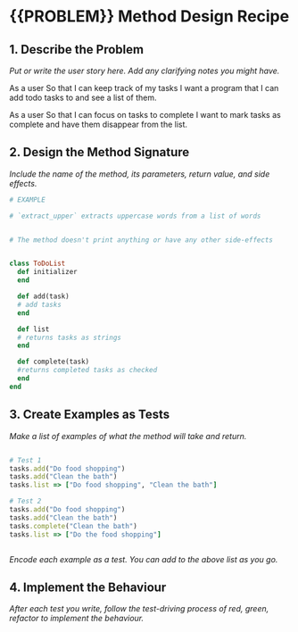 # {{PROBLEM}} Method Design Recipe

## 1. Describe the Problem

_Put or write the user story here. Add any clarifying notes you might have._

As a user
So that I can keep track of my tasks
I want a program that I can add todo tasks to and see a list of them.

As a user
So that I can focus on tasks to complete
I want to mark tasks as complete and have them disappear from the list.

## 2. Design the Method Signature

_Include the name of the method, its parameters, return value, and side effects._

```ruby
# EXAMPLE

# `extract_upper` extracts uppercase words from a list of words


# The method doesn't print anything or have any other side-effects
```

```ruby

class ToDoList
  def initializer
  end

  def add(task)
  # add tasks
  end

  def list
  # returns tasks as strings
  end

  def complete(task)
  #returns completed tasks as checked
  end
end

```

## 3. Create Examples as Tests

_Make a list of examples of what the method will take and return._

```ruby

# Test 1
tasks.add("Do food shopping") 
tasks.add("Clean the bath") 
tasks.list => ["Do food shopping", "Clean the bath"]

# Test 2
tasks.add("Do food shopping") 
tasks.add("Clean the bath") 
tasks.complete("Clean the bath")
tasks.list => ["Do the food shopping"]

```

```ruby

```

_Encode each example as a test. You can add to the above list as you go._

## 4. Implement the Behaviour

_After each test you write, follow the test-driving process of red, green, refactor to implement the behaviour._

